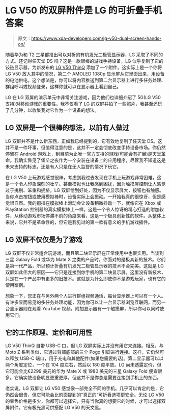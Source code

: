 # LG V50 的双屏附件是 LG 的可折叠手机答案

> 原文：<https://www.xda-developers.com/lg-v50-dual-screen-hands-on/>

随着华为和 T2 三星都推出可以对折的有机发光二极管显示器，LG 采取了不同的方式。还记得任天堂 DS 吗？这是一款很棒的游戏手持设备，LG 似乎复制了它的铰链显示器，为新发布的 [LG V50 ThinQ](https://www.xda-developers.com/lg-v50-thinq-5g-specifications-features/) 添加了一个附件。这实际上是一个你将 LG V50 放入其中的情况，第二个 AMOLED 1080p 显示屏从它里面出来，用设备的电池供电。这个想法是，你可以将内容推送到第二台显示器上进行多任务处理、群组呼叫或视频登录，这样你就可以在显示器上看到自己。

LG 在 LG 双屏的演示单元中非常关注游戏，因为他们也详细介绍了 5G(LG V50 支持)对移动游戏的重要性。我不仅看了 LG 的双屏并拍了一些照片，我甚至还玩了几分钟，以收集我对它作为一个设备的想法。

## LG 双屏是一个很棒的想法，以前有人做过

LG 双屏并不是什么新东西，正如我已经提到的，它有效地复制了任天堂 DS。这并不是一件坏事，但值得注意的是，这并不一定会彻底改变手持设备市场。你仍然停留在 Android 游戏上，到目前为止唯一官方支持的游戏(可能会有扩展)是天堂革命。我确实瞥见了堡垒之夜作为一个安装在设备上的应用程序，尽管我不知道这是未来支持的标志，还是有人只是在无人监督的情况下玩它。

在 LG V50 上玩游戏感觉很棒，考虑到我过去发现在手机上玩游戏非常困难，这是一个令人印象深刻的壮举。甚至模拟也让我感到困扰，因为触摸屏控制让人感觉过于挑剔、笨重和拥挤。LG 双屏恰到好处，因为不仅显示屏大，按钮也有触感。当你点击按钮或使用模拟棒时，设备实际上会振动。一开始我真的很惊讶，但是感觉很自然。我的拇指在模拟棒上滑动会让设备稍微抖动一下，就像它在 Xbox 或 PlayStation 控制器的真实模拟棒上一样。这是一个令人惊讶的精心打造的附加软件，从移动游戏市场停滞不前的角度来看，这是一个极具创新性的软件。从整体上来说，它并不是革命性的，但它是我见过的第一款有意义的手机游戏插件。

## LG 双屏不仅仅是为了游戏

LG 双屏不仅非常适合玩游戏，而且第二块显示屏在正常使用中也很实用。当谈到三星 Galaxy Fold 或华为 Mate X 之类的产品时，你面对的是极其新的技术。它们是第一代产品，所以预计折叠有机发光二极管显示器的技术不会完美。这就是 LG 双屏如此伟大的原因——它只是连接到你手机的第二块显示屏。这里没有新技术，只是在一个产品中有更多的旧技术。这就是为什么即使你不是游戏玩家，也有它的使用案例。

想象一下，您正在与另外两个人进行群组视频通话，每台显示器上可以有一个人。有许多显而易见的多任务处理功能，因为你可以让一台显示器浏览互联网，而另一台显示器则在观看 YouTube 视频。附加显示器有一个触摸屏，所以你可以同时使用它们。

## 它的工作原理、定价和可用性

LG V50 ThinQ 自带 USB-C 口，但 LG 双屏实际上并没有用它来连接。相反，与 Moto Z 系列类似，它通过背部底部的三个 Pogo 引脚进行连接。这样，它仍然可以释放 USB-C 端口，用于充电和其他配件(如果您需要的话)。第二显示器可以以两个角度定位，一个在 104 度左右，然后以 180 度平放。LG 尚未透露定价，但它可能会比€2299 美元的华为 Mate X 或 1980 美元的三星 Galaxy Fold 便宜很多。它确实使设备明显更重更厚，但这并不是你总是需要连接到手机上的东西。

老实说，LG 双屏让 LG V50 感觉像一部完全不同的手机。几乎可以肯定的是，它仍然会很贵，但它可能会比前面提到的“真正的”可折叠选项更安全。无论 LG V50 的零售价格是多少，你都可以选择它，只有当你真的想要它的时候，才可以选择双屏附件。它有极光黑可供搭配 LG V50 的天文黑。